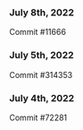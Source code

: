 ### July 8th, 2022

Commit #11666

### July 5th, 2022

Commit #314353


### July 4th, 2022

Commit #72281
